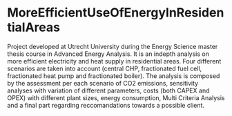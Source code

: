 # MoreEfficientUseOfEnergyInResidentialAreas

Project developed at Utrecht University during the Energy Science master thesis course in Advanced Energy Analysis. 
It is an indepth analysis on more efficient electricity and heat supply in residential areas. Four different scenarios are taken into account (central CHP, fractionated fuel cell, fractionated heat pump and fractionated boiler).
The analysis is composed by the assessment per each scenario of CO2 emissions, sensitivity analyses with variation of different parameters, costs (both CAPEX and OPEX) with different plant sizes, energy consumption, Multi Criteria Analysis and a final part regarding reccomandations towards a possible client.
